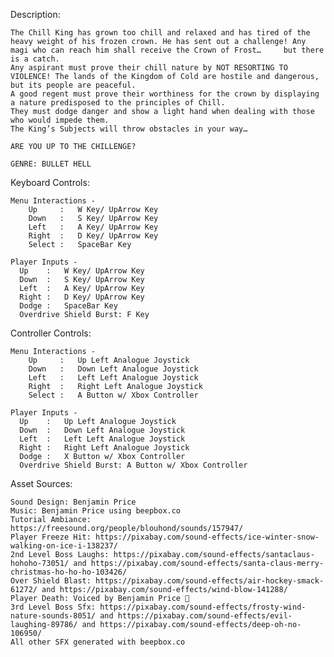 Description:
    
    The Chill King has grown too chill and relaxed and has tired of the heavy weight of his frozen crown. He has sent out a challenge! Any magi who can reach him shall receive the Crown of Frost…     but there is a catch.
    Any aspirant must prove their chill nature by NOT RESORTING TO VIOLENCE! The lands of the Kingdom of Cold are hostile and dangerous, but its people are peaceful. 
    A good regent must prove their worthiness for the crown by displaying a nature predisposed to the principles of Chill. 
    They must dodge danger and show a light hand when dealing with those who would impede them. 
    The King’s Subjects will throw obstacles in your way…

    ARE YOU UP TO THE CHILLENGE?

    GENRE: BULLET HELL


Keyboard Controls:
    
    Menu Interactions -  
        Up     :   W Key/ UpArrow Key
        Down   :   S Key/ UpArrow Key
        Left   :   A Key/ UpArrow Key
        Right  :   D Key/ UpArrow Key
        Select :   SpaceBar Key
          
    Player Inputs - 
      Up    :   W Key/ UpArrow Key
      Down  :   S Key/ UpArrow Key
      Left  :   A Key/ UpArrow Key
      Right :   D Key/ UpArrow Key
      Dodge :   SpaceBar Key
      Overdrive Shield Burst: F Key

Controller Controls:
    
    Menu Interactions -           
        Up     :   Up Left Analogue Joystick
        Down   :   Down Left Analogue Joystick
        Left   :   Left Left Analogue Joystick
        Right  :   Right Left Analogue Joystick
        Select :   A Button w/ Xbox Controller
          
    Player Inputs - 
      Up    :   Up Left Analogue Joystick
      Down  :   Down Left Analogue Joystick
      Left  :   Left Left Analogue Joystick
      Right :   Right Left Analogue Joystick
      Dodge :   X Button w/ Xbox Controller
      Overdrive Shield Burst: A Button w/ Xbox Controller


Asset Sources:

    Sound Design: Benjamin Price
    Music: Benjamin Price using beepbox.co
    Tutorial Ambiance: https://freesound.org/people/blouhond/sounds/157947/
    Player Freeze Hit: https://pixabay.com/sound-effects/ice-winter-snow-walking-on-ice-i-138237/
    2nd Level Boss Laughs: https://pixabay.com/sound-effects/santaclaus-hohoho-73051/ and https://pixabay.com/sound-effects/santa-claus-merry-christmas-ho-ho-ho-103426/ 
    Over Shield Blast: https://pixabay.com/sound-effects/air-hockey-smack-61272/ and https://pixabay.com/sound-effects/wind-blow-141288/
    Player Death: Voiced by Benjamin Price 🙂
    3rd Level Boss Sfx: https://pixabay.com/sound-effects/frosty-wind-nature-sounds-8051/ and https://pixabay.com/sound-effects/evil-laughing-89786/ and https://pixabay.com/sound-effects/deep-oh-no-106950/
    All other SFX generated with beepbox.co

    
      
      
      
    
